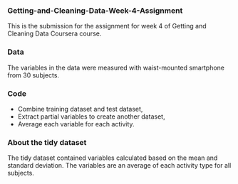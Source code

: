 ### Getting-and-Cleaning-Data-Week-4-Assignment

This is the submission for the assignment for week 4 of Getting and Cleaning Data Coursera course.

### Data
The variables in the data were measured with waist-mounted smartphone from 30 subjects. 

### Code
* Combine training dataset and test dataset,
* Extract partial variables to create another dataset,
* Average each variable for each activity.

### About the tidy dataset
The tidy dataset contained variables calculated based on the mean and standard deviation. 
The variables are an average of each activity type for all subjects.

